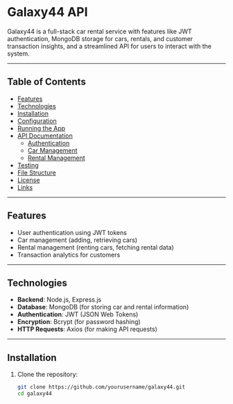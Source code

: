 # Galaxy44 API

Galaxy44 is a full-stack car rental service with features like JWT authentication, MongoDB storage for cars, rentals, and customer transaction insights, and a streamlined API for users to interact with the system.

---

## Table of Contents

- [Features](#features)
- [Technologies](#technologies)
- [Installation](#installation)
- [Configuration](#configuration)
- [Running the App](#running-the-app)
- [API Documentation](#api-documentation)
  - [Authentication](#authentication)
  - [Car Management](#car-management)
  - [Rental Management](#rental-management)
- [Testing](#testing)
- [File Structure](#file-structure)
- [License](#license)
- [Links](#links)

---

## Features

- User authentication using JWT tokens
- Car management (adding, retrieving cars)
- Rental management (renting cars, fetching rental data)
- Transaction analytics for customers

---

## Technologies

- **Backend**: Node.js, Express.js
- **Database**: MongoDB (for storing car and rental information)
- **Authentication**: JWT (JSON Web Tokens)
- **Encryption**: Bcrypt (for password hashing)
- **HTTP Requests**: Axios (for making API requests)

---

## Installation

1. Clone the repository:
   ```bash
   git clone https://github.com/yourusername/galaxy44.git
   cd galaxy44

